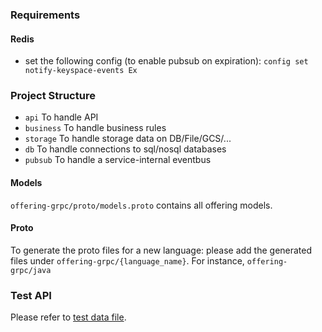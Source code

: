 ### Requirements
#### Redis
- set the following config (to enable pubsub on expiration): `config set notify-keyspace-events Ex`

### Project Structure
- `api` To handle API
- `business` To handle business rules
- `storage` To handle storage data on DB/File/GCS/...
- `db` To handle connections to sql/nosql databases
- `pubsub` To handle a service-internal eventbus

#### Models
`offering-grpc/proto/models.proto` contains all offering models.

#### Proto
To generate the proto files for a new language: please add the generated files under `offering-grpc/{language_name}`. For instance, `offering-grpc/java`

### Test API
Please refer to [test data file](./TEST_DATA.md).